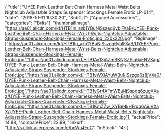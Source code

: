 {
	"title": "UYEE Punk Leather Belt Chain Harness Metal Waist Belts Nightclub Adjustable Straps Suspender Stockings Female Erotic LP-014",
	"date": "2018-10-31 10:30:20",
	"SubCat": ["Apparel Accessories"],
	"categories": ["Belts"],
	"thumbnailImage": "https://ae01.alicdn.com/kf/HTB1In_anb1YBuNjSszeq6yblFXaB/UYEE-Punk-Leather-Belt-Chain-Harness-Metal-Waist-Belts-Nightclub-Adjustable-Straps-Suspender-Stockings-Female-Erotic.jpg_220x220.jpg",
	"BigImage": ["https://ae01.alicdn.com/kf/HTB1In_anb1YBuNjSszeq6yblFXaB/UYEE-Punk-Leather-Belt-Chain-Harness-Metal-Waist-Belts-Nightclub-Adjustable-Straps-Suspender-Stockings-Female-Erotic.jpg","https://ae01.alicdn.com/kf/HTB1Av13jAZmBKNjSZPiq6xFNVXag/UYEE-Punk-Leather-Belt-Chain-Harness-Metal-Waist-Belts-Nightclub-Adjustable-Straps-Suspender-Stockings-Female-Erotic.jpg","https://ae01.alicdn.com/kf/HTB1yWXiAYuWBuNjSszgq6z8jVXa0/UYEE-Punk-Leather-Belt-Chain-Harness-Metal-Waist-Belts-Nightclub-Adjustable-Straps-Suspender-Stockings-Female-Erotic.jpg","https://ae01.alicdn.com/kf/HTB1yGr4AFmWBuNjSspdq6zugXXaz/UYEE-Punk-Leather-Belt-Chain-Harness-Metal-Waist-Belts-Nightclub-Adjustable-Straps-Suspender-Stockings-Female-Erotic.jpg","https://ae01.alicdn.com/kf/HTB1KmZZw_XYBeNkHFrdq6AiuVXaX/UYEE-Punk-Leather-Belt-Chain-Harness-Metal-Waist-Belts-Nightclub-Adjustable-Straps-Suspender-Stockings-Female-Erotic.jpg"],
	"actualPrice": 14.88,
	"comparePrice": 22.89,
	"linkurl": "http://s.click.aliexpress.com/e/bcWu4EoC",
	"inStock": 145
}

